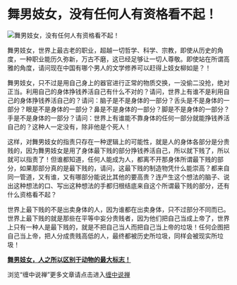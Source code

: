 舞男妓女，没有任何人有资格看不起！
====





![舞男妓女，没有任何人有资格看不起！](http://simg.sinajs.cn/blog7style/images/common/sg_trans.gif)




舞男妓女，世界上最古老的职业，超越一切哲学、科学、宗教，即使从历史的角度，一种职业能历久弥新，万古不磨，这已经足够让一切人尊敬。即使站在所谓高雅的角度，请问现在中国有哪个男人的文学修养可以赶得上妓女柳如是？！

舞男妓女，只不过是用自己身上的器官进行正常的物质交换，一没偷二没抢，绝对正当。利用自己的身体挣钱养活自己有什么不对的？请问，世界上有谁不是利用自己的身体挣钱养活自己的？请问：脑子是不是身体的一部分？舌头是不是身体的一部分？眼是不是身体的一部分？鼻是不是身体的一部分？脚是不是身体的一部分？手是不是身体的一部分？请问：世界上有谁能不靠身体的任何一部分就能挣钱养活自己的？这种人一定没有，除非他是个死人！

这样，对舞男妓女的指责只存在一种逻辑上的可能性，就是人的身体各部分是分贵贱的，因为舞男妓女是用了身体最下贱的部分挣钱养活自己，所以就下贱了，所以就可以指责了！但谁都知道，任何人能成为人，都离不开那身体所谓最下贱的部分，如果那部分真的是最下贱的，请问，这最下贱的制造物凭什么能崇高？都来自同一管道，又有谁，又有哪部分能说比其他的要高贵？连产生这个想法的脑子、说出这种想法的口、写出这种想法的手都归根结底来自这个所谓最下贱的部分，还有什么资格看不起？

世界上最下贱的不是出卖身体的人，因为谁都在出卖身体，只不过部分不同而已。世界上最下贱的就是那些在平等中妄分贵贱者，因为他们把自己当成上帝了，世界上只有一种人是最下贱的，就是不把自己当人而把自己当上帝的垃圾！任何企图把自己当上帝，把人分成贵贱高低的人，最终都被历史所垃圾，同样会被现实所垃圾！

[**舞男妓女，人之所以区别于动物的最大标志！**](http://blog.sina.com.cn/u/486e105c010005bc)

浏览“缠中说禅”更多文章请点击进入[缠中说禅](http://blog.sina.com.cn/m/chzhshch)


